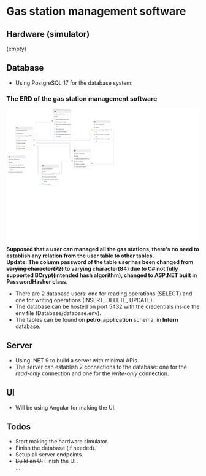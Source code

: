 # Gas station management software
## Hardware (simulator)
(empty)
## Database
- Using PostgreSQL 17 for the database system.
### The ERD of the gas station management software
![Screenshot of the software ERD](./Database/erd.png)
**Supposed that a user can managed all the gas stations, there's no need to establish any relation from the user table to other tables.** <br/>
**Update: The column password of the table user has been changed from **~~varying character(72)~~** to varying character(84) due to C# not fully supported BCrypt(intended hash algorithm), changed to ASP.NET built in PasswordHasher class.**
- There are 2 database users: one for reading operations (SELECT) and one for writing operations (INSERT, DELETE, UPDATE).
- The database can be hosted on port 5432 with the credentials inside the env file (Database/database.env).
- The tables can be found on **petro_application** schema, in **Intern** database.
## Server
- Using .NET 9 to build a server with minimal APIs.
- The server can establish 2 connections to the database: one for the *read-only* connection and one for the *write-only* connection.
## UI
- Will be using Angular for making the UI.
## Todos
- Start making the hardware simulator.
- Finish the database (if needed).
- Setup all server endpoints.
- ~~Build an UI~~ Finish the UI .<br/>
...
